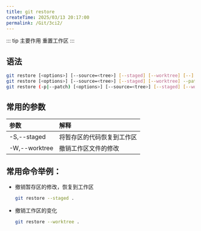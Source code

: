 ```yaml
---
title: git restore
createTime: 2025/03/13 20:17:00
permalink: /Git/3ci2/
---
```


::: tip 主要作用
重置工作区
:::

## 语法

```bash
git restore [<options>] [--source=<tree>] [--staged] [--worktree] [--] <pathspec>…​
git restore [<options>] [--source=<tree>] [--staged] [--worktree] --pathspec-from-file=<file> [--pathspec-file-nul]
git restore (-p|--patch) [<options>] [--source=<tree>] [--staged] [--worktree] [--] [<pathspec>…​]
```

## 常用的参数

| 参数            | 解释            |
|:------------- |:------------- |
| -S,--staged   | 将暂存区的代码恢复到工作区 |
| -W,--worktree | 撤销工作区文件的修改    |

## 常用命令举例：

- 撤销暂存区的修改，恢复到工作区
  
  ```bash
  git restore --staged .
  ```

- 撤销工作区的变化
  
  ```bash
  git restore --worktree .
  ```
